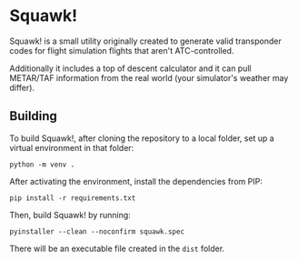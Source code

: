 # Squawk!

Squawk! is a small utility originally created to generate valid transponder
codes for flight simulation flights that aren't ATC-controlled.

Additionally it includes a top of descent calculator and it can pull METAR/TAF
information from the real world (your simulator's weather may differ).

## Building

To build Squawk!, after cloning the repository to a local folder, set up a
virtual environment in that folder:

```
python -m venv .
```

After activating the environment, install the dependencies from PIP:

```
pip install -r requirements.txt
```

Then, build Squawk! by running:

```
pyinstaller --clean --noconfirm squawk.spec
```

There will be an executable file created in the `dist` folder.

